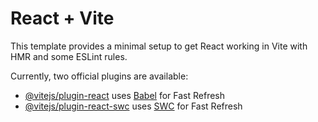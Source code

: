 # React + Vite

This template provides a minimal setup to get React working in Vite with HMR and some ESLint rules.

Currently, two official plugins are available:

- [@vitejs/plugin-react](https://github.com/vitejs/vite-plugin-react/blob/main/packages/plugin-react/README.md) uses [Babel](https://babeljs.io/) for Fast Refresh
- [@vitejs/plugin-react-swc](https://github.com/vitejs/vite-plugin-react-swc) uses [SWC](https://swc.rs/) for Fast Refresh


<!-- Props In React -->
<!-- props = read-only properties that are shared between components.
A parent component can send data to a child component.
<Component key=value /> -->

<!-- propTypes = a mechanism that ensures that the passed value is of correct datatype.
age: PropTypes.number -->

<!-- defaultProps = efault values for props in case they are not passed from the parent component
name: "Guest"  -->

<!-- 5. Conditional Rendering = allows you to control what gets rendered in your application based on certain conditions (show, hide, or change components) -->